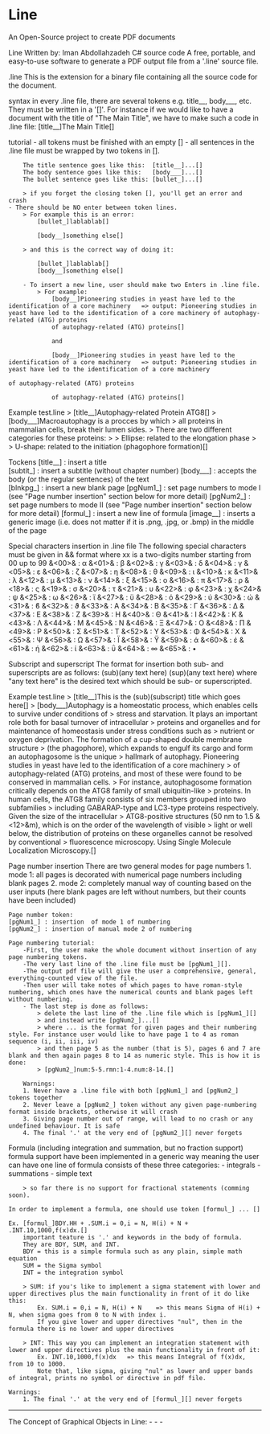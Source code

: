 # Line
An Open-Source project to create PDF documents


Line 
	Written by: Iman Abdollahzadeh
	C# source code
	A free, portable, and easy-to-use software to generate a PDF output file
	from a '.line' source file.

.line
	This is the extension for a binary file containing all the source code for the 
	document. 

syntax
	in every .line file, there are several tokens e.g. title__, body___, etc.
	They must be written in a '[]'. For instance if we would like to have a document with the title of
	"The Main Title", we have to make such a code in .line file:
		[title__]The Main Title[]

tutorial
	- all tokens must be finished with an empty []
	- all sentences in the .line file must be wrapped by two tokens in [].

		The title sentence goes like this:  [title__]...[]
		The body sentence goes like this:   [body___]...[]
		The bullet sentence goes like this: [bullet_]...[]

		> if you forget the closing token [], you'll get an error and crash
	- There should be NO enter between token lines. 
		> For example this is an error:
			[bullet_]lablablab[]

			[body__]something else[]

		> and this is the correct way of doing it:

			[bullet_]lablablab[]
			[body__]something else[]

		- To insert a new line, user should make two Enters in .line file. 
			> For example:
				[body__]Pioneering studies in yeast have led to the identification of a core machinery 	 => output: Pioneering studies in yeast have led to the identification of a core machinery of autophagy-related (ATG) proteins
				of autophagy-related (ATG) proteins[]													 
																										 
				and 																					 
																										 
				[body__]Pioneering studies in yeast have led to the identification of a core machinery 	 => output: Pioneering studies in yeast have led to the identification of a core machinery
																													of autophagy-related (ATG) proteins

				of autophagy-related (ATG) proteins[]
	
Example
	test.line
		> [title__]Autophagy-related Protein ATG8[]
		> [body___]Macroautophagy is a procces by which
		> all proteins in mammalian cells, break their lumen sides.
		> There are two different categories for these proteins:
		>
		>	Ellipse: related to the elongation phase
		>
		>	U-shape: related to the initiation (phagophore formation)[]

Tockens
	[title__] : insert a title  
	[subtit_] : insert a subtitle (without chapter number)
	[body___] : accepts the body (or the regular sentences) of the text	    
	[blnkpg_] : insert a new blank page
	[pgNum1_] : set page numbers to mode I  (see "Page number insertion" section below for more detail)
	[pgNum2_] : set page numbers to mode II (see "Page number insertion" section below for more detail)
	[formul_] : insert a new line of formula
	[image__] : inserts a generic image (i.e. does not matter if it is .png, .jpg, or .bmp) in the middle of the page


Special characters insertion in .line file
	The following special characters must be given in &<xx>& format
	where xx is a two-digits number starting from 00 up to 99
	&<00>& : α
	&<01>& : β
	&<02>& : γ
	&<03>& : δ
	&<04>& : γ
	&<05>& : ε
	&<06>& : ζ
	&<07>& : η
	&<08>& : θ
	&<09>& : ι
	&<10>& : κ
	&<11>& : λ
	&<12>& : μ
	&<13>& : ν
	&<14>& : ξ
	&<15>& : ο
	&<16>& : π
	&<17>& : ρ
	&<18>& : ς
	&<19>& : σ
	&<20>& : τ
	&<21>& : υ
	&<22>& : φ
	&<23>& : χ
	&<24>& : ψ
	&<25>& : ω
	&<26>& : ϊ
	&<27>& : ϋ
	&<28>& : ό
	&<29>& : ύ
	&<30>& : ώ
	&<31>& : ϐ
	&<32>& : ϑ
	&<33>& : Α
	&<34>& : Β
	&<35>& : Γ
	&<36>& : Δ
	&<37>& : Ε
	&<38>& : Ζ
	&<39>& : Η
	&<40>& : Θ
	&<41>& : Ι
	&<42>& : Κ
	&<43>& : Λ
	&<44>& : Μ
	&<45>& : Ν
	&<46>& : Ξ
	&<47>& : Ο
	&<48>& : Π
	&<49>& : Ρ
	&<50>& : Σ
	&<51>& : Τ
	&<52>& : Υ
	&<53>& : Φ
	&<54>& : Χ
	&<55>& : Ψ
	&<56>& : Ω
	&<57>& : Ϊ
	&<58>& : Ϋ
	&<59>& : ά
	&<60>& : έ
	&<61>& : ή
	&<62>& : ί
	&<63>& : ΰ
	&<64>& : ∞
	&<65>& : •

Subscript and superscript
The format for insertion both sub- and superscripts are as follows:
	(sub)(any text here)
	(sup)(any text here)
where "any text here" is the desired text which should be sub- or superscripted.

Example
test.line
	> [title__]This is the (sub)(subscript) title which goes here[]
	> [body___]Autophagy is a homeostatic process, which enables cells to survive under conditions of
	> stress and starvation. It plays an important role both for basal turnover of intracellular
	> proteins and organelles and for maintenance of homeostasis under stress conditions such as
	> nutrient or oxygen deprivation. The formation of a cup-shaped double membrane structure
	> (the phagophore), which expands to engulf its cargo and form an autophagosome is the unique
	> hallmark of autophagy. Pioneering studies in yeast have led to the identification of a core machinery
	> of autophagy-related (ATG) proteins, and most of these were found to be conserved in mammalian cells.
	> For instance, autophagosome formation critically depends on the ATG8 family of small ubiquitin-like
	> proteins. In human cells, the ATG8 family consists of six members grouped into two subfamilies
	> including GABARAP-type and LC3-type proteins respectively. Given the size of the intracellular
	> ATG8-positive structures (50 nm to 1.5 &<12>&m), which is on the order of the wavelength of visible
	> light or well below, the distribution of proteins on these organelles cannot be resolved by conventional
	> fluorescence microscopy. Using Single Molecule Localization Microscopy.[]

Page number insertion
	There are two general modes for page numbers
		1. mode 1: all pages is decorated with numerical page numbers including blank pages
		2. mode 2: completely manual way of counting based on the user inputs (here blank pages are left without numbers, but their counts have been included)

	Page number token: 
	[pgNum1_] : insertion  of mode 1 of numbering
	[pgNum2_] : insertion of manual mode 2 of numbering

	Page numbering tutorial:
		-First, the user make the whole document without insertion of any page numbering tokens.
		-The very last line of the .line file must be [pgNum1_][].
		-The output pdf file will give the user a comprehensive, general, everything-counted view of the file.
		-Then user will take notes of which pages to have roman-style numbering, which ones have the numerical counts and blank pages left without numbering.
		- The last step is done as follows:
			> delete the last line of the .line file which is [pgNum1_][]
			> and instead write [pgNum2_]...[] 
			> where ... is the format for given pages and their numbering style. For instance user would like to have page 1 to 4 as roman sequence (i, ii, iii, iv)
			> and then page 5 as the number (that is 5), pages 6 and 7 are blank and then again pages 8 to 14 as numeric style. This is how it is done:
			> [pgNum2_]num:5-5.rmn:1-4.num:8-14.[]

		Warnings: 
		1. Never have a .line file with both [pgNum1_] and [pgNum2_] tokens together
		2. Never leave a [pgNum2_] token without any given page-numbering format inside brackets, otherwise it will crash
		3. Giving page number out of range, will lead to no crash or any undefined behaviour. It is safe
		4. The final '.' at the very end of [pgNum2_][] never forgets

Formula (including integration and summation, but no fraction support)
	formula support have been implemented in a generic way meaning the user can have one line of formula consists of these three categories:
		- integrals
		- summations
		- simple text

		> so far there is no support for fractional statements (comming soon).

	In order to implement a formula, one should use token [formul_] ... []

	Ex. [formul_]BDY.HH + .SUM.i = 0,i = N, H(i) + N + .INT.10,1000,f(x)dx.[]
		important teature is '.' and keywords in the body of formula.
		They are BDY, SUM, and INT.
		BDY = this is a simple formula such as any plain, simple math equation
		SUM = the Sigma symbol
		INT = the integration symbol

		> SUM: if you's like to implement a sigma statement with lower and upper directives plus the main functionality in front of it do like this:
			Ex. SUM.i = 0,i = N, H(i) + N    => this means Sigma of H(i) + N, when sigma goes from 0 to N with index i.
			If you give lower and upper directives "nul", then in the formula there is no lower and upper directives
			
		> INT: This way you can implement an integration statement with lower and upper directives plus the main functionality in front of it:
			Ex. INT.10,1000,f(x)dx   => this means Integral of f(x)dx, from 10 to 1000. 
			Note that, like sigma, giving "nul" as lower and upper bands of integral, prints no symbol or directive in pdf file.
		
	Warnings: 
		1. The final '.' at the very end of [formul_][] never forgets

-------------------------------------------------------------------------------------------------------------------------------------------------------------------------------------------------

The Concept of Graphical Objects in Line:
		- 
		-
		-
